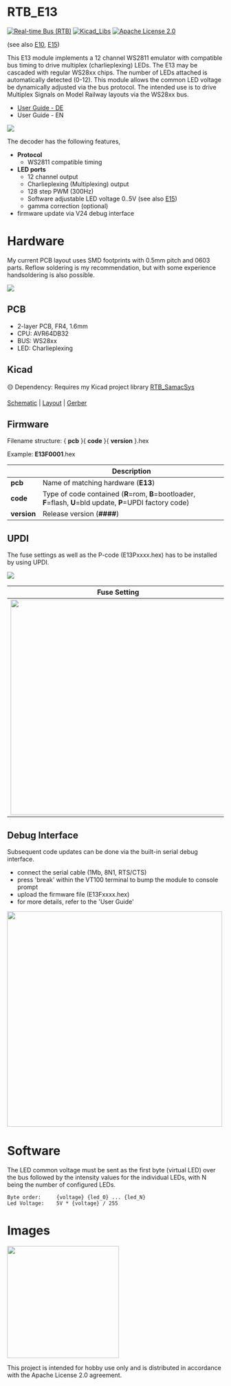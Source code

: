 # RTB_E13
[![Real-time Bus (RTB)](https://img.shields.io/badge/RTB_Project-FF6699)](https://www.rtb4dcc.de)
[![Kicad_Libs](https://img.shields.io/badge/Kicad_Libs-29C7FF)](https://github.com/git4dcc/RTB_SamacSys)
[![Apache License 2.0](https://img.shields.io/badge/license-Apache%20License%202.0-lightgray)](https://www.apache.org/licenses/LICENSE-2.0)

(see also [E10](https://github.com/git4dcc/RTB_E10), [E15](https://github.com/git4dcc/RTB_E15))
  
This E13 module implements a 12 channel WS2811 emulator with compatible bus timing to drive multiplex (charlieplexing) LEDs. The E13 may be cascaded with regular WS28xx chips. The number of LEDs attached is automatically detected (0-12). This module allows the common LED voltage be dynamically adjusted via the bus protocol. The intended use is to drive Multiplex Signals on Model Railway layouts via the WS28xx bus.

- [User Guide - DE](https://rtb4dcc.de/ws2811_guide_de/)<br>
- User Guide - EN

<img src="https://rtb4dcc.de/wp-content/uploads/2024/01/E13_1-1.png">

The decoder has the following features,
- **Protocol**
  - WS2811 compatible timing
- **LED ports**
  - 12 channel output
  - Charlieplexing (Multiplexing) output
  - 128 step PWM (300Hz)
  - Software adjustable LED voltage 0..5V (see also [E15](https://github.com/git4dcc/RTB_E15))
  - gamma correction (optional)
- firmware update via V24 debug interface


# Hardware
My current PCB layout uses SMD footprints with 0.5mm pitch and 0603 parts. Reflow soldering is my recommendation, but with some experience handsoldering is also possible.

<img src=https://rtb4dcc.de/wp-content/uploads/2024/07/un_E13_5.png>

## PCB
- 2-layer PCB, FR4, 1.6mm
- CPU: AVR64DB32
- BUS: WS28xx
- LED: Charlieplexing

## Kicad
:yellow_circle: Dependency: Requires my Kicad project library [RTB_SamacSys](https://github.com/git4dcc/RTB_SamacSys)

[Schematic](doc/E13_schematic.pdf) | [Layout](doc/E13_layout.pdf) | [Gerber](gerber)

## Firmware
Filename structure: { **pcb** }{ **code** }{ **version** }.hex

Example: **E13F0001**.hex

|   | Description |
| --- | --- |
| **pcb** | Name of matching hardware (**E13**) |
| **code** | Type of code contained (**R**=rom, **B**=bootloader, **F**=flash, **U**=bld update, **P**=UPDI factory code) |
| **version** | Release version (**####**) |

## UPDI
The fuse settings as well as the P-code (E13Pxxxx.hex) has to be installed by using UPDI.<br>

<img src=https://rtb4dcc.de/wp-content/uploads/2024/07/un_E13_4.jpg>

| Fuse Setting | P-code Install |
| --- | --- |
|<img src="https://rtb4dcc.de/wp-content/uploads/2024/07/un_E13_Fuses.png" width=500>|<img src="https://rtb4dcc.de/wp-content/uploads/2024/07/un_E13_Mem.png" width=500>|

## Debug Interface
Subsequent code updates can be done via the built-in serial debug interface.<br>

- connect the serial cable (1Mb, 8N1, RTS/CTS)
- press 'break' within the VT100 terminal to bump the module to console prompt
- upload the firmware file (E13Fxxxx.hex)
- for more details, refer to the 'User Guide'

<img src="https://rtb4dcc.de/wp-content/uploads/2024/07/un_E13_Rom.png" width=500>

# Software
The LED common voltage must be sent as the first byte (virtual LED) over the bus followed by the intensity values for the individual LEDs, with N being the number of configured LEDs.
```
Byte order:     {voltage} {led_0} ... {led_N}
Led Voltage:    5V * {voltage} / 255
```

# Images
<img src=https://rtb4dcc.de/wp-content/uploads/2024/02/E13_3.jpg width=260>

This project is intended for hobby use only and is distributed in accordance with the Apache License 2.0 agreement.
